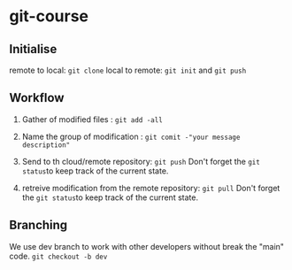 # git-course 
## Initialise
remote to local: `git clone`
local to remote: `git init` and `git push` <br>

## Workflow 
1. Gather of modified files : `git add -all`
2. Name the group of modification : `git comit -"your message         description"`
3. Send to th cloud/remote repository: `git push`
Don't forget the `git status`to keep track of the current state.


4. retreive modification from the remote repository: `git pull`
Don't forget the `git status`to keep track of the current state.

## Branching 
We use dev branch to work with other developers without break the "main" code.
`git checkout -b dev`
